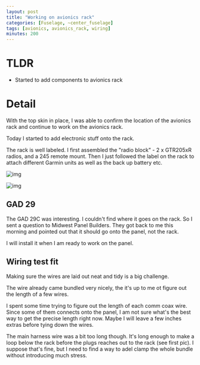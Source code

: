 ```yaml
---
layout: post
title: "Working on avionics rack"
categories: [Fuselage, ~center_fuselage]
tags: [avionics, avionics_rack, wiring]
minutes: 200
---
```


# TLDR

- Started to add components to avionics rack

# Detail

With the top skin in place, I was able to confirm the location of the avionics rack and continue to work on the avionics rack.

Today I started to add electronic stuff onto the rack.

The rack is well labeled. I first assembled the "radio block" - 2 x GTR205xR radios, and a 245 remote mount. Then I just followed the label on the rack to attach different Garmin units as well as the back up battery etc.

![img](https://lh3.googleusercontent.com/pw/AP1GczOCYEzqKpL3eKrVrugCI_iDx34COa9kKROvn89a36i73Q5W_UrMimIKwFuvNUG3p5W6gsdTrc22hM0i54xtxHw1k89R7lBq9wWl2vP6mKSqIb6FhQdOvA5oJTlFHo20l_h9_8upSXlEs3QBHEZcjhP9OA=w2274-h1712-s-no-gm?authuser=0)

![img](https://lh3.googleusercontent.com/pw/AP1GczMjNycJr7kYNFJGCu-sjYdg5FQySvnm8tmg-0SjkJG5tVdk23Gbrgv5TrSP5Q59HgSsDx-_jrEtwdDbVaLoDsvDedS6SKOF79vNGaSmX7eBeUUdGNWp2_GY69g4UNBV-cqIUDPRb28LYb2XbF1-zHNXKA=w2274-h1712-s-no-gm?authuser=0)

## GAD 29

The GAD 29C was interesting. I couldn't find where it goes on the rack. So I sent a question to Midwest Panel Builders. They got back to me this morning and pointed out that it should go onto the panel, not the rack.

I will install it when I am ready to work on the panel.

## Wiring test fit

Making sure the wires are laid out neat and tidy is a big challenge.

The wire already came bundled very nicely, the it's up to me ot figure out the length of a few wires.

I spent some time trying to figure out the length of each comm coax wire. Since some of them connects onto the panel, I am not sure what's the best way to get the precise length right now. Maybe I will leave a few inches extras before tying down the wires.

The main harness wire was a bit too long though. It's long enough to make a loop below the rack before the plugs reaches out to the rack (see first pic). I suppose that's fine, but I need to find a way to adel clamp the whole bundle without introducing much stress.
